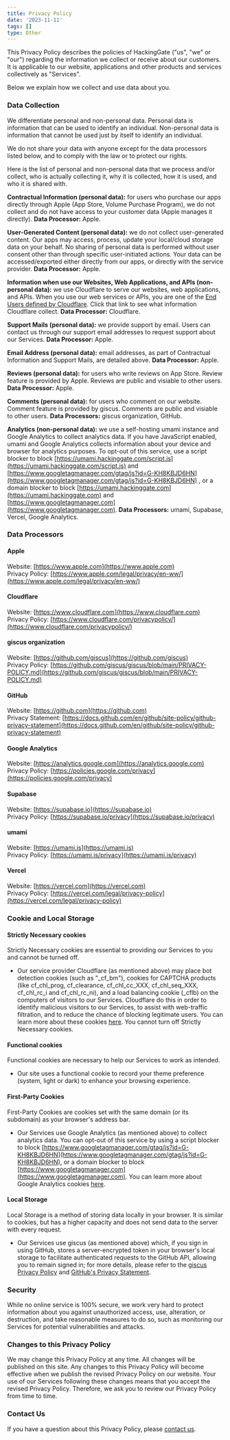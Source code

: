 ```yaml
---
title: Privacy Policy
date: '2023-11-11'
tags: []
type: Other
---
```


This Privacy Policy describes the policies of HackingGate ("us", "we" or "our") regarding the information we collect or receive about our customers. It is applicable to our website, applications and other products and services collectively as "Services".

Below we explain how we collect and use data about you.

### Data Collection

We differentiate personal and non-personal data. Personal data is information that can be used to identify an individual. Non-personal data is information that cannot be used just by itself to identify an individual.

We do not share your data with anyone except for the data processors listed below, and to comply with the law or to protect our rights.

Here is the list of personal and non-personal data that we process and/or collect, who is actually collecting it, why it is collected, how it is used, and who it is shared with.

**Contractual Information (personal data):** for users who purchase our apps directly through Apple (App Store, Volume Purchase Program), we do not collect and do not have access to your customer data (Apple manages it directly). **Data Processor:** Apple.

**User-Generated Content (personal data):** we do not collect user-generated content. Our apps may access, process, update your local/cloud storage data on your behalf. No sharing of personal data is performed without user consent other than through specific user-initiated actions. Your data can be accessed/exported either directly from our apps, or directly with the service provider. **Data Processor:** Apple.

**Information when use our Websites, Web Applications, and APIs (non-personal data):** we use Cloudflare to serve our websites, web applications, and APIs. When you use our web services or APIs, you are one of the [End Users defined by Cloudflare](https://www.cloudflare.com/privacypolicy/). Click that link to see what information Cloudflare collect. **Data Processor:** Cloudflare.

**Support Mails (personal data):** we provide support by email. Users can contact us through our support email addresses to request support about our Services. **Data Processor:** Apple.

**Email Address (personal data):** email addresses, as part of Contractual Information and Support Mails, are detailed above. **Data Processor:** Apple.

**Reviews (personal data):** for users who write reviews on App Store. Review feature is provided by Apple. Reviews are public and visiable to other users. **Data Processor:** Apple.

**Comments (personal data):** for users who comment on our website. Comment feature is provided by giscus. Comments are public and visiable to other users. **Data Processors:** giscus organization, GitHub.

**Analytics (non-personal data):** we use a self-hosting umami instance and Google Analytics to collect analytics data.
If you have JavaScript enabled, umami and Google Analytics collects information about your device and browser for analytics purposes.
To opt-out of this service, use a script blocker to block [https://umami.hackinggate.com/script.js](https://umami.hackinggate.com/script.js) and [https://www.googletagmanager.com/gtag/js?id=G-KH8KBJD6HN](https://www.googletagmanager.com/gtag/js?id=G-KH8KBJD6HN)
, or a domain blocker to block [https://umami.hackinggate.com](https://umami.hackinggate.com) and [https://www.googletagmanager.com](https://www.googletagmanager.com). **Data Processors:** umami, Supabase, Vercel, Google Analytics.

### Data Processors

#### Apple

Website: [https://www.apple.com](https://www.apple.com)  
Privacy Policy: [https://www.apple.com/legal/privacy/en-ww/](https://www.apple.com/legal/privacy/en-ww/)

#### Cloudflare

Website: [https://www.cloudflare.com](https://www.cloudflare.com)  
Privacy Policy: [https://www.cloudflare.com/privacypolicy/](https://www.cloudflare.com/privacypolicy/)

#### giscus organization

Website: [https://github.com/giscus](https://github.com/giscus)  
Privacy Policy: [https://github.com/giscus/giscus/blob/main/PRIVACY-POLICY.md](https://github.com/giscus/giscus/blob/main/PRIVACY-POLICY.md)

#### GitHub

Website: [https://github.com](https://github.com)  
Privacy Statement: [https://docs.github.com/en/github/site-policy/github-privacy-statement](https://docs.github.com/en/github/site-policy/github-privacy-statement)

#### Google Analytics

Website: [https://analytics.google.com](https://analytics.google.com)
Privacy Policy: [https://policies.google.com/privacy](https://policies.google.com/privacy)

#### Supabase

Website: [https://supabase.io](https://supabase.io)  
Privacy Policy: [https://supabase.io/privacy](https://supabase.io/privacy)

#### umami

Website: [https://umami.is](https://umami.is)  
Privacy Policy: [https://umami.is/privacy](https://umami.is/privacy)

#### Vercel

Website: [https://vercel.com](https://vercel.com)  
Privacy Policy: [https://vercel.com/legal/privacy-policy](https://vercel.com/legal/privacy-policy)

### Cookie and Local Storage

#### Strictly Necessary cookies

Strictly Necessary cookies are essential to providing our Services to you and cannot be turned off.
- Our service provider Cloudflare (as mentioned above) may place bot detection cookies (such as "_cf_bm"), cookies for CAPTCHA products (like cf_chl_prog, cf_clearance, cf_chl_cc_XXX, cf_chl_seq_XXX, cf_chl_rc_i and cf_chl_rc_ni), and a load balancing cookie (_cflb) on the computers of visitors to our Services. Cloudflare do this in order to identify malicious visitors to our Services, to assist with web-traffic filtration, and to reduce the chance of blocking legitimate users. You can learn more about these cookies [here](https://developers.cloudflare.com/fundamentals/reference/policies-compliances/cloudflare-cookies/). You cannot turn off Strictly Necessary cookies.

#### Functional cookies

Functional cookies are necessary to help our Services to work as intended.

- Our site uses a functional cookie to record your theme preference (system, light or dark) to enhance your browsing experience.

#### First-Party Cookies

First-Party Cookies are cookies set with the same domain (or its subdomain) as your browser's address bar.

- Our Services use Google Analytics (as mentioned above) to collect analytics data. You can opt-out of this service by using a script blocker to block [https://www.googletagmanager.com/gtag/js?id=G-KH8KBJD6HN](https://www.googletagmanager.com/gtag/js?id=G-KH8KBJD6HN), or a domain blocker to block [https://www.googletagmanager.com](https://www.googletagmanager.com). You can learn more about Google Analytics cookies [here](https://support.google.com/analytics/answer/11397207).

#### Local Storage

Local Storage is a method of storing data locally in your browser. It is similar to cookies, but has a higher capacity and does not send data to the server with every request.

- Our Services use giscus (as mentioned above) which, if you sign in using GitHub, stores a server-encrypted token in your browser's local storage to facilitate authenticated requests to the GitHub API, allowing you to remain signed in; for more details, please refer to the [giscus Privacy Policy](https://github.com/giscus/giscus/blob/main/PRIVACY-POLICY.md) and [GitHub's Privacy Statement](https://docs.github.com/en/github/site-policy/github-privacy-statement).

### Security

While no online service is 100% secure, we work very hard to protect information about you against unauthorized access, use, alteration, or destruction, and take reasonable measures to do so, such as monitoring our Services for potential vulnerabilities and attacks.

### Changes to this Privacy Policy

We may change this Privacy Policy at any time. All changes will be published on this site. Any changes to this Privacy Policy will become effective when we publish the revised Privacy Policy on our website. Your use of our Services following these changes means that you accept the revised Privacy Policy. Therefore, we ask you to review our Privacy Policy from time to time.

### Contact Us

If you have a question about this Privacy Policy, please [contact us](mailto:i@hackinggate.com).
